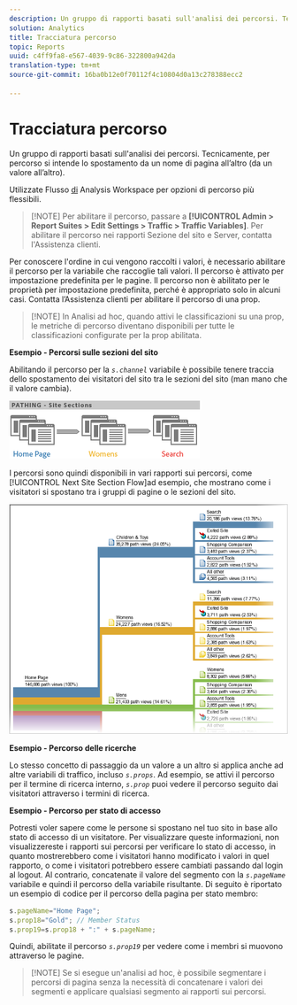 ```yaml
---
description: Un gruppo di rapporti basati sull'analisi dei percorsi. Tecnicamente, per percorso si intende lo spostamento da un nome di pagina all’altro (da un valore all’altro).
solution: Analytics
title: Tracciatura percorso
topic: Reports
uuid: c4ff9fa8-e567-4039-9c86-322800a942da
translation-type: tm+mt
source-git-commit: 16ba0b12e0f70112f4c10804d0a13c278388ecc2

---
```



# Tracciatura percorso

Un gruppo di rapporti basati sull'analisi dei percorsi. Tecnicamente, per percorso si intende lo spostamento da un nome di pagina all’altro (da un valore all’altro).

Utilizzate Flusso [di](https://marketing.adobe.com/resources/help/en_US/analytics/analysis-workspace/flow.html) Analysis Workspace per opzioni di percorso più flessibili.

> [!NOTE] Per abilitare il percorso, passare a **[!UICONTROL Admin > Report Suites > Edit Settings > Traffic > Traffic Variables]**. Per abilitare il percorso nei rapporti Sezione del sito e Server, contatta l'Assistenza clienti.

Per conoscere l'ordine in cui vengono raccolti i valori, è necessario abilitare il percorso per la variabile che raccoglie tali valori. Il percorso è attivato per impostazione predefinita per le pagine. Il percorso non è abilitato per le proprietà per impostazione predefinita, perché è appropriato solo in alcuni casi. Contatta l’Assistenza clienti per abilitare il percorso di una prop.

> [!NOTE] In Analisi ad hoc, quando attivi le classificazioni su una prop, le metriche di percorso diventano disponibili per tutte le classificazioni configurate per la prop abilitata.

**Esempio - Percorsi sulle sezioni del sito**

Abilitando il percorso per la *`s.channel`* variabile è possibile tenere traccia dello spostamento dei visitatori del sito tra le sezioni del sito (man mano che il valore cambia).

![](assets/path_sections.png)

I percorsi sono quindi disponibili in vari rapporti sui percorsi, come [!UICONTROL Next Site Section Flow]ad esempio, che mostrano come i visitatori si spostano tra i gruppi di pagine o le sezioni del sito.

![](assets/paths_report.png)

**Esempio - Percorso delle ricerche**

Lo stesso concetto di passaggio da un valore a un altro si applica anche ad altre variabili di traffico, incluso *`s.props`*. Ad esempio, se attivi il percorso per il termine di ricerca interno, *`s.prop`* puoi vedere il percorso seguito dai visitatori attraverso i termini di ricerca.

**Esempio - Percorso per stato di accesso**

Potresti voler sapere come le persone si spostano nel tuo sito in base allo stato di accesso di un visitatore. Per visualizzare queste informazioni, non visualizzereste i rapporti sui percorsi per verificare lo stato di accesso, in quanto mostrerebbero come i visitatori hanno modificato i valori in quel rapporto, o come i visitatori potrebbero essere cambiati passando dal login al logout. Al contrario, concatenate il valore del segmento con la *`s.pageName`* variabile e quindi il percorso della variabile risultante. Di seguito è riportato un esempio di codice per il percorso della pagina per stato membro:

```js
s.pageName="Home Page"; 
s.prop18="Gold"; // Member Status 
s.prop19=s.prop18 + ":" + s.pageName;
```

Quindi, abilitate il percorso *`s.prop19`* per vedere come i membri si muovono attraverso le pagine.

> [!NOTE] Se si esegue un'analisi ad hoc, è possibile segmentare i percorsi di pagina senza la necessità di concatenare i valori dei segmenti e applicare qualsiasi segmento ai rapporti sui percorsi.

